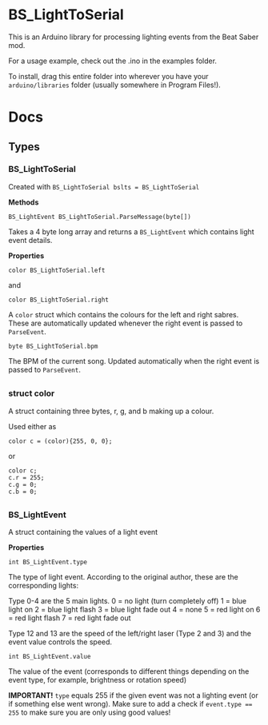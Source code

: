 
# BS_LightToSerial

This is an Arduino library for processing lighting events from the Beat Saber mod.

For a usage example, check out the .ino in the examples folder.

To install, drag this entire folder into wherever you have your `arduino/libraries` folder (usually somewhere in Program Files!).

# Docs
## Types

### BS_LightToSerial

Created with `BS_LightToSerial bslts = BS_LightToSerial`

**Methods**

    BS_LightEvent BS_LightToSerial.ParseMessage(byte[])

Takes a 4 byte long array and returns a `BS_LightEvent` which contains light event details.

**Properties**

  

    color BS_LightToSerial.left

and

  

    color BS_LightToSerial.right

A `color` struct which contains the colours for the left and right sabres. These are automatically updated whenever the right event is passed to `ParseEvent`.

  

    byte BS_LightToSerial.bpm

The BPM of the current song. Updated automatically when the right event is passed to `ParseEvent`.

  

##

### struct color

A struct containing three bytes, r, g, and b making up a colour.

Used either as

    color c = (color){255, 0, 0};

or

    color c;
    c.r = 255;
    c.g = 0;
    c.b = 0;  
##

### BS_LightEvent

A struct containing the values of a light event

**Properties**

    int BS_LightEvent.type

The type of light event. According to the original author, these are the corresponding lights:

Type 0-4 are the 5 main lights.
0 = no light (turn completely off)
1 = blue light on
2 = blue light flash
3 = blue light fade out
4 = none
5 = red light on
6 = red light flash
7 = red light fade out

Type 12 and 13 are the speed of the left/right laser (Type 2 and 3) and the event value controls the speed.

    int BS_LightEvent.value

The value of the event (corresponds to different things depending on the event type, for example, brightness or rotation speed)

**IMPORTANT!** `type` equals 255 if the given event was not a lighting event (or if something else went wrong). Make sure to add a check if `event.type == 255` to make sure you are only using good values!